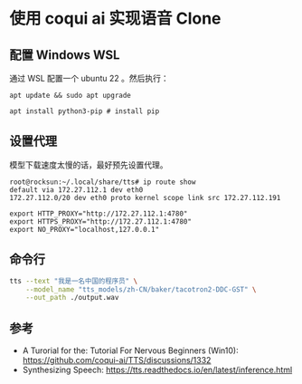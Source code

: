 # 使用 coqui ai 实现语音 Clone

## 配置 Windows WSL

通过 WSL 配置一个 ubuntu 22 。然后执行：

```shell
apt update && sudo apt upgrade

apt install python3-pip # install pip
```

## 设置代理

模型下载速度太慢的话，最好预先设置代理。

```
root@rocksun:~/.local/share/tts# ip route show
default via 172.27.112.1 dev eth0 
172.27.112.0/20 dev eth0 proto kernel scope link src 172.27.112.191 
```

```
export HTTP_PROXY="http://172.27.112.1:4780"
export HTTPS_PROXY="http://172.27.112.1:4780"
export NO_PROXY="localhost,127.0.0.1"
```

## 命令行

```bash
tts --text "我是一名中国的程序员" \
    --model_name "tts_models/zh-CN/baker/tacotron2-DDC-GST" \
    --out_path ./output.wav
```

## 参考

- A Turorial for the: Tutorial For Nervous Beginners (Win10): https://github.com/coqui-ai/TTS/discussions/1332
- Synthesizing Speech: https://tts.readthedocs.io/en/latest/inference.html
